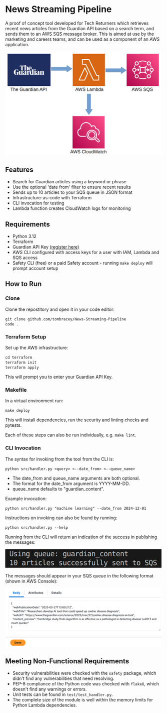 # News Streaming Pipeline

A proof of concept tool developed for Tech Returners which retrieves recent news articles from the Guardian API based on a search term, and sends them to an AWS SQS message broker. This is aimed at use by the marketing and careers teams, and can be used as a component of an AWS application.

<img src="images/erd.png" alt="pipeline diagram" width="500">

## Features
- Search for Guardian articles using a keyword or phrase
- Use the optional 'date from' filter to ensure recent results
- Sends up to 10 articles to your SQS queue in JSON format
- Infrastructure-as-code with Terraform
- CLI invocation for testing
- Lambda function creates CloudWatch logs for monitoring

## Requirements
- Python 3.12
- Terraform
- Guardian API Key [(register here)](https://open-platform.theguardian.com/access/)
- AWS CLI configured with access keys for a user with IAM, Lambda and SQS access
- Safety CLI (free) or a paid Safety account - running `make deploy` will prompt account setup

## How to Run
### Clone
Clone the repostitory and open it in your code editor:
```
git clone github.com/tombracey/News-Streaming-Pipeline
code .
```

### Terraform Setup
Set up the AWS infrastructure:
```
cd terraform
terraform init
terraform apply
```
This will prompt you to enter your Guardian API Key.

### Makefile
In a virtual environment run:
```
make deploy
```
This will install dependencies, run the security and linting checks and pytests.

Each of these steps can also be run individually, e.g. `make lint`.

### CLI Invocation
The syntax for invoking from the tool from the CLI is:
```
python src/handler.py <query> <--date_from> <--queue_name>
```

- The date_from and queue_name arguments are both optional.
- The format for the date_from argument is YYYY-MM-DD.
- queue_name defaults to "guardian_content".

Example invocation:
```
python src/handler.py "machine learning" --date_from 2024-12-01
```

Instructions on invoking can also be found by running:
```
python src/handler.py --help
```

Running from the CLI will return an indication of the success in publishing the messages:

<img src="images/cli_response.png" alt="CLI response" width="500">

The messages should appear in your SQS queue in the following format (shown in AWS Console):

<img src="images/message_body.png" alt="Message body" width="500">

## Meeting Non-Functional Requirements
- Security vulnerabilities were checked with the `safety` package, which didn't find any vulnerabilities that need resolving.
- PEP-8 compliance of the Python code was checked with `flake8`, which doesn't find any warnings or errors.
- Unit tests can be found in `test/test_handler.py`.
- The complete size of the module is well within the memory limits for Python Lambda dependencies.